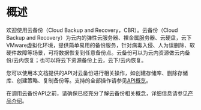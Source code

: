 # 概述<a name="cbr_04_0002"></a>

欢迎使用云备份（Cloud Backup and Recovery，CBR）。云备份（Cloud Backup and Recovery）为云内的弹性云服务器、裸金属服务器、云硬盘，云下VMware虚拟化环境，提供简单易用的备份服务，针对病毒入侵、人为误删除、软硬件故障等场景，可将数据恢复到任意备份点。云备份可以为云内资源做云内备份/云内恢复；也可以将云下资源备份上云，云下/云内恢复。

您可以使用本文档提供的API对云备份进行相关操作，如创建存储库、删除存储库、创建策略、复制备份等。支持的全部操作请参见[API概览](API概览.md)。

在调用云备份API之前，请确保已经充分了解云备份相关概念，详细信息请参见[产品介绍](https://support.huaweicloud.com/productdesc-cbr/cbr_01_0002.html)。


